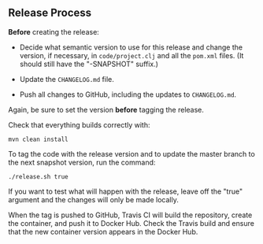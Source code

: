 ## Release Process

**Before** creating the release:

 - Decide what semantic version to use for this release and change the
   version, if necessary, in `code/project.clj` and all the `pom.xml`
   files.  (It should still have the "-SNAPSHOT" suffix.)

 - Update the `CHANGELOG.md` file.

 - Push all changes to GitHub, including the updates to
   `CHANGELOG.md`.

Again, be sure to set the version **before** tagging the release.

Check that everything builds correctly with:

    mvn clean install

To tag the code with the release version and to update the master
branch to the next snapshot version, run the command:

    ./release.sh true

If you want to test what will happen with the release, leave off the
"true" argument and the changes will only be made locally.

When the tag is pushed to GitHub, Travis CI will build the repository,
create the container, and push it to Docker Hub.  Check the Travis
build and ensure that the new container version appears in the Docker
Hub. 
